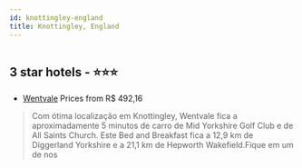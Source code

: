 ```yaml
---
id: knottingley-england
title: Knottingley, England
---
```


<center><img src="https://i.travelapi.com/hotels/40000000/39500000/39497000/39496967/2152d986_z.jpg" alt="" /></center>


##  3 star hotels - ⭐️⭐️⭐️

-    [Wentvale](https://www.hurb.com/br/aud/https://www.hurb.com/br/hotels/knottingley/wentvale-HT-SBYK?cmp=18055) Prices from R$ 492,16
   > Com ótima localização em Knottingley, Wentvale fica a aproximadamente 5 minutos de carro de Mid Yorkshire Golf Club e de All Saints Church.  Este Bed and Breakfast fica a 12,9 km de Diggerland Yorkshire e a 21,1 km de Hepworth Wakefield.Fique em um de nos
